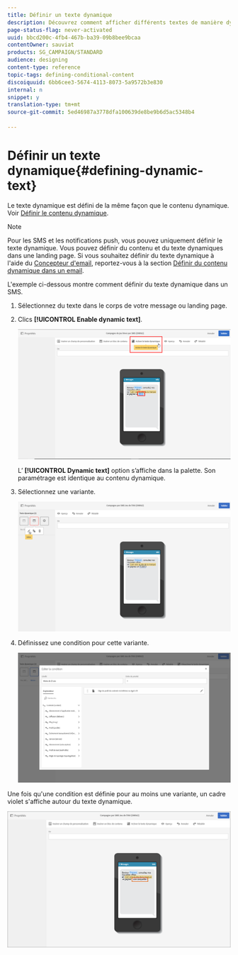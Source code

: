 ```yaml
---
title: Définir un texte dynamique
description: Découvrez comment afficher différents textes de manière dynamique à l'utilisateur selon les conditions définies dans Adobe Campaign.
page-status-flag: never-activated
uuid: bbcd200c-4fb4-467b-ba39-09b8bee9bcaa
contentOwner: sauviat
products: SG_CAMPAIGN/STANDARD
audience: designing
content-type: reference
topic-tags: defining-conditional-content
discoiquuid: 6bb6cee3-5674-4113-8073-5a9572b3e830
internal: n
snippet: y
translation-type: tm+mt
source-git-commit: 5ed46987a3778dfa100639de8be9b6d5ac5348b4

---
```



# Définir un texte dynamique{#defining-dynamic-text}

Le texte dynamique est défini de la même façon que le contenu dynamique. Voir [Définir le contenu dynamique](../../designing/using/personalization.md#defining-dynamic-content-in-an-email).

>[!NOTE]
>
>Pour les SMS et les notifications push, vous pouvez uniquement définir le texte dynamique. Vous pouvez définir du contenu et du texte dynamiques dans une landing page. Si vous souhaitez définir du texte dynamique à l&#39;aide du [Concepteur d&#39;email](../../designing/using/designing-content-in-adobe-campaign.md), reportez-vous à la section [Définir du contenu dynamique dans un email](../../designing/using/personalization.md#defining-dynamic-content-in-an-email).

L&#39;exemple ci-dessous montre comment définir du texte dynamique dans un SMS.

1. Sélectionnez du texte dans le corps de votre message ou landing page.
1. Clics **[!UICONTROL Enable dynamic text]**.

   ![](assets/dynamic_text_sms_1.png)

   L’ **[!UICONTROL Dynamic text]** option s’affiche dans la palette. Son paramétrage est identique au contenu dynamique.

1. Sélectionnez une variante.

   ![](assets/dynamic_text_sms_2.png)

1. Définissez une condition pour cette variante.

   ![](assets/dynamic_text_sms_4.png)

Une fois qu&#39;une condition est définie pour au moins une variante, un cadre violet s&#39;affiche autour du texte dynamique.

![](assets/dynamic_text_sms_3.png)

